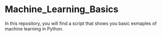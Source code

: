 # Machine_Learning_Basics
In this repository, you will find a script that shows you basic exmaples of machine learning in Python. 
